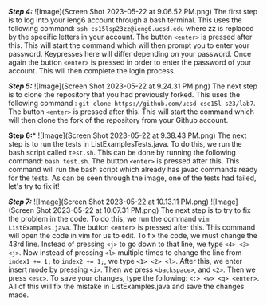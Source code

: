 ***Step 4:***
![Image](Screen Shot 2023-05-22 at 9.06.52 PM.png)
The first step is to log into your ieng6 account through a bash terminal. This uses the following command: ```ssh cs15lsp23zz@ieng6.ucsd.edu``` where zz is replaced by the specific letters in your account. The button ```<enter>``` is pressed after this. This will start the command which will then prompt you to enter your password. Keypresses here will differ depending on your password. Once again the button ```<enter>``` is pressed in order to enter the password of your account. This will then complete the login process. 


***Step 5:***
![Image](Screen Shot 2023-05-22 at 9.24.31 PM.png)
The next step is to clone the repository that you had previously forked. This uses the following command : ```git clone https://github.com/ucsd-cse15l-s23/lab7```. The button ```<enter>``` is pressed after this. This will start the command which will then clone the fork of the repository from your Github account. 


**Step 6:***
![Image](Screen Shot 2023-05-22 at 9.38.43 PM.png)
The next step is to run the tests in ListExamplesTests.java. To do this, we run the bash script called ```test.sh```. This can be done by running the following command: ```bash test.sh```. The button ```<enter>``` is pressed after this. This command will run the bash script which already has javac commands ready for the tests. As can be seen through the image, one of the tests had failed, let's try to fix it!


***Step 7:***
![Image](Screen Shot 2023-05-22 at 10.13.11 PM.png)
![Image](Screen Shot 2023-05-22 at 10.07.31 PM.png)
The next step is to try to fix the problem in the code. To do this, we run the command ```vim ListExamples.java```. The button ```<enter>``` is pressed after this. This command will open the code in vim for us to edit. To fix the code, we must change the 43rd line. Instead of pressing ```<j>``` to go down to that line, we type ```<4> <3> <j>```. Now instead of pressing ```<l>``` multiple times to change the line from ```index1 += 1;``` to ```index2 += 1;```, we type ```<1> <2> <l>```. After this, we enter insert mode by pressing ```<i>```. Then we press ```<backspace>```, and ```<2>```. Then we press ```<esc>```. To save your changes, type the following: ```<:> <w> <q> <enter>```. All of this will fix the mistake in ListExamples.java and save the changes made. 
